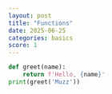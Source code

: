 ```yaml
---
layout: post
title: "Functions"
date: 2025-06-25
categories: basics
score: 1
---
```


```python
def greet(name):
    return f'Hello, {name}'
print(greet('Muzz'))
```
